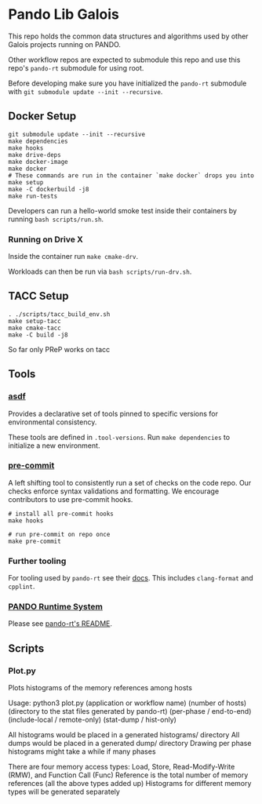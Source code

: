 <!--
  ~ SPDX-License-Identifier: MIT
  ~ Copyright (c) 2023. University of Texas at Austin. All rights reserved.
  -->

# Pando Lib Galois

This repo holds the common data structures and algorithms used by other
Galois projects running on PANDO.

Other workflow repos are expected to submodule this repo and use this
repo's `pando-rt` submodule for using root.

Before developing make sure you have initialized the `pando-rt` submodule
with `git submodule update --init --recursive`.

## Docker Setup

```shell
git submodule update --init --recursive
make dependencies
make hooks
make drive-deps
make docker-image
make docker
# These commands are run in the container `make docker` drops you into
make setup
make -C dockerbuild -j8
make run-tests
```

Developers can run a hello-world smoke test inside their containers by running
`bash scripts/run.sh`.

### Running on Drive X

Inside the container run `make cmake-drv`.

Workloads can then be run via `bash scripts/run-drv.sh`.

## TACC Setup

```shell
. ./scripts/tacc_build_env.sh
make setup-tacc
make cmake-tacc
make -C build -j8
```

So far only PReP works on tacc

## Tools

### [asdf](https://asdf-vm.com)

Provides a declarative set of tools pinned to
specific versions for environmental consistency.

These tools are defined in `.tool-versions`.
Run `make dependencies` to initialize a new environment.

### [pre-commit](https://pre-commit.com)

A left shifting tool to consistently run a set of checks on the code repo.
Our checks enforce syntax validations and formatting.
We encourage contributors to use pre-commit hooks.

```shell
# install all pre-commit hooks
make hooks

# run pre-commit on repo once
make pre-commit
```

### Further tooling

For tooling used by `pando-rt` see their
[docs](https://github.com/utcs-scea/pando-mono/blob/main/pando-rt/docs/developer.md).
This includes `clang-format` and `cpplint`.

### [PANDO Runtime System](https://amdresearch.github.io/pando-rt)

Please see [pando-rt's README](https://github.com/utcs-scea/pando-mono/blob/main/pando-rt/README.md).

## Scripts

### Plot.py

Plots histograms of the memory references among hosts

Usage: python3 plot.py (application or workflow name) (number of hosts)
(directory to the stat files generated by pando-rt) (per-phase / end-to-end)
(include-local / remote-only) (stat-dump / hist-only)

All histograms would be placed in a generated histograms/ directory
All dumps would be placed in a generated dump/ directory
Drawing per phase histograms might take a while if many phases

There are four memory access types:
Load, Store, Read-Modify-Write (RMW), and Function Call (Func)
Reference is the total number of memory references (all the above types added up)
Histograms for different memory types will be generated separately
